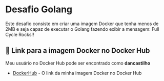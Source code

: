 # Desafio Golang

Este desafio consiste em criar uma imagem Docker que tenha menos de 2MB e seja capaz de executar o Golang fazendo exibir a mensagem: Full Cycle Rocks!!

## 🚀 Link para a imagem Docker no Docker Hub

Meu usuário no Docker Hub pode ser encontrado como **dancastilho**

- [DockerHub](https://hub.docker.com/r/dancastilho/fullcycle) - O link da minha imagem Docker no Docker Hub
